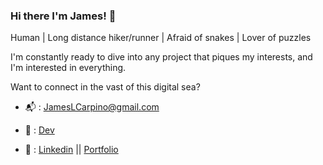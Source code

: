 ### Hi there I'm James! :wave:

Human | Long distance hiker/runner | Afraid of snakes | Lover of puzzles

I'm constantly ready to dive into any project that piques my interests, and I'm interested in everything.

Want to connect in the vast of this digital sea?

  - :mailbox_with_mail: : [JamesLCarpino@gmail.com](https://jameslcarpino@gmail.com)
  
  - :pencil: : [Dev](https://dev.to/jameslcarpino)
  
  - :link: : [Linkedin](https://www.linkedin.com/in/jameslcarpino) || [Portfolio](https://www.jameslcarpino.com)




